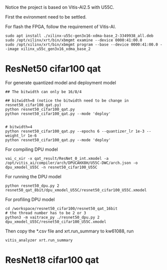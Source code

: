 Notice the project is based on Vitis-AI2.5 with U55C.

First the evironment need to be settled.

For flash the FPGA, follow the requirement of Vitis-AI.

```
sudo apt install ./xilinx-u55c-gen3x16-xdma-base_2-3349938_all.deb
sudo /opt/xilinx/xrt/bin/xbmgmt examine --device 0000:41:00.0
sudo /opt/xilinx/xrt/bin/xbmgmt program --base --device 0000:41:00.0 --image xilinx_u55c_gen3x16_xdma_base_2
```



# ResNet50 cifar100 qat


For generate quantized model and deployment model

```
## The bitwidth can only be 16/8/4

## bitwidth=8 (notice the bitwidth need to be change in resnet50_cifar100_qat.py)
python resnet50_cifar100_qat.py
python resnet50_cifar100_qat.py --mode 'deploy'


# bitwidth=4
python resnet50_cifar100_qat.py --epochs 6 --quantizer_lr 1e-3 --weight_lr 1e-6
python resnet50_cifar100_qat.py --mode 'deploy'
```

For compiling DPU model

```
vai_c_xir -x qat_result/ResNet_0_int.xmodel -a /opt/vitis_ai/compiler/arch/DPUCAHX8H/U55C-DWC/arch.json -o dpu_xmodel_U55C -n resnet50_cifar100_U55C
```


For running the DPU model 

```
python resnet50_dpu.py 2  resnet50_qat_8bit/dpu_xmodel_U55C/resnet50_cifar100_U55C.xmodel
```


For profiling DPU model

```
cd /workspace/resnet50_cifar100/resnet50_qat_16bit
# the thread number has to be 2 or 3
python3 -m vaitrace_py ./resnet50_dpu.py 2 dpu_xmodel_U55C/resnet50_cifar100_U55C.xmodel
```

Then copy the *.csv file and xrt.run_summary to kw61088, run

```
vitis_analyzer xrt.run_summary
```


# ResNet18 cifar100 qat